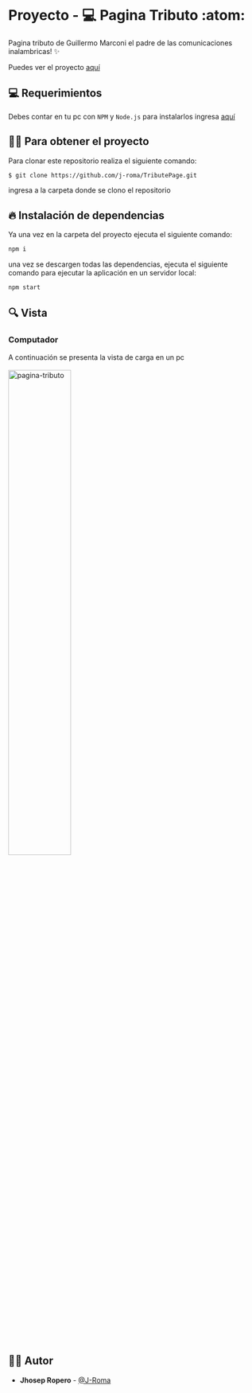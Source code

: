 # Proyecto - :computer: Pagina Tributo :atom:

Pagina tributo de Guillermo Marconi el padre de las comunicaciones inalambricas! :sparkles:

Puedes ver el proyecto [aquí](https://j-roma.github.io/TributePage/)

## :computer: Requerimientos

Debes contar en tu pc con `NPM` y `Node.js` para instalarlos ingresa [aquí](https://nodejs.org/en/)

## :technologist: Para obtener el proyecto

Para clonar este repositorio realiza el siguiente comando:

```bash
$ git clone https://github.com/j-roma/TributePage.git 
```
ingresa a la carpeta donde se clono el repositorio

## 🔥 Instalación de dependencias

Ya una vez en la carpeta del proyecto ejecuta el siguiente comando:

```bash
npm i
```

una vez se descargen todas las dependencias, ejecuta el siguiente comando para ejecutar la aplicación en un servidor local:

```bash
npm start
```

## 🔍 Vista

### Computador
A continuación se presenta la vista de carga en un pc
<br></br>
<img src='https://i.imgur.com/JGCCejC.png' alt='pagina-tributo' width=50%>

## :man_technologist: Autor

* **Jhosep Ropero**  - [@J-Roma](https://github.com/J-Roma)

